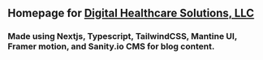 ## Homepage for [Digital Healthcare Solutions, LLC](https://digitalhealthcaresolutions.io)

### Made using Nextjs, Typescript, TailwindCSS, Mantine UI, Framer motion, and Sanity.io CMS for blog content. 
